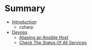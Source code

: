 # Summary

* [Introduction](README.md)
   * csharp
* [Devops](devops.md)
   * [Aliasing an Ansible Host](aliasing_an_ansible_host.md)
   * [Check The Status Of All Services](devops/check_the_status_of_all_services.md)

